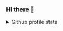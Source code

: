 ### Hi there 👋


<details>
  <summary>Github profile stats</summary>
  
  [![Visits Badge](https://badges.pufler.dev/visits/fizvlad/fizvlad)](https://badges.pufler.dev)

  [![Anurag's GitHub stats](https://github-readme-stats.vercel.app/api?username=fizvlad)](https://github.com/anuraghazra/github-readme-stats)

  ![Top Langs](https://github-readme-stats.vercel.app/api/top-langs/?username=fizvlad&hide=C%2B%2B&layout=compact)
</details>
